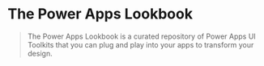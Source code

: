 # The Power Apps Lookbook

> The Power Apps Lookbook is a curated repository of Power Apps UI Toolkits that you can plug and play into your apps to transform your design.
